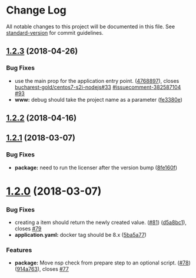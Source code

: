 # Change Log

All notable changes to this project will be documented in this file. See [standard-version](https://github.com/conventional-changelog/standard-version) for commit guidelines.

<a name="1.2.3"></a>
## [1.2.3](https://github.com/bucharest-gold/nodejs-rest-http-crud/compare/v1.2.2...v1.2.3) (2018-04-26)


### Bug Fixes

* use the main prop for the application entry point. ([4768897](https://github.com/bucharest-gold/nodejs-rest-http-crud/commit/4768897)), closes [bucharest-gold/centos7-s2i-nodejs#33](https://github.com/bucharest-gold/centos7-s2i-nodejs/issues/33) [#issuecomment-382587104](https://github.com/bucharest-gold/nodejs-rest-http-crud/issues/issuecomment-382587104) [#93](https://github.com/bucharest-gold/nodejs-rest-http-crud/issues/93)
* **www:** debug should take the project name as a parameter ([fe3380e](https://github.com/bucharest-gold/nodejs-rest-http-crud/commit/fe3380e))



<a name="1.2.2"></a>
## [1.2.2](https://github.com/bucharest-gold/nodejs-rest-http-crud/compare/v1.2.1...v1.2.2) (2018-04-16)



<a name="1.2.1"></a>
## [1.2.1](https://github.com/bucharest-gold/nodejs-rest-http-crud/compare/v1.2.0...v1.2.1) (2018-03-07)


### Bug Fixes

* **package:** need to run the licenser after the version bump ([8fe160f](https://github.com/bucharest-gold/nodejs-rest-http-crud/commit/8fe160f))



<a name="1.2.0"></a>
# [1.2.0](https://github.com/bucharest-gold/nodejs-rest-http-crud/compare/v1.1.1...v1.2.0) (2018-03-07)


### Bug Fixes

* creating a item should return the newly created value. ([#81](https://github.com/bucharest-gold/nodejs-rest-http-crud/issues/81)) ([d5a8bc1](https://github.com/bucharest-gold/nodejs-rest-http-crud/commit/d5a8bc1)), closes [#79](https://github.com/bucharest-gold/nodejs-rest-http-crud/issues/79)
* **application.yaml:** docker tag should be 8.x ([5ba5a77](https://github.com/bucharest-gold/nodejs-rest-http-crud/commit/5ba5a77))


### Features

* **package:** Move nsp check from prepare step to an optional script. ([#78](https://github.com/bucharest-gold/nodejs-rest-http-crud/issues/78)) ([914a763](https://github.com/bucharest-gold/nodejs-rest-http-crud/commit/914a763)), closes [#77](https://github.com/bucharest-gold/nodejs-rest-http-crud/issues/77)
